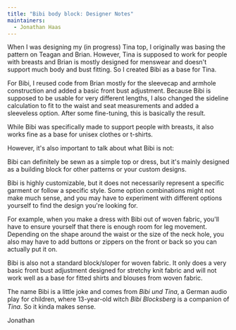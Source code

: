 ```yaml
---
title: "Bibi body block: Designer Notes"
maintainers:
  - Jonathan Haas
---
```


When I was designing my (in progress) Tina top, I originally was basing the pattern on
Teagan and Brian. However, Tina is supposed to work for people with breasts
and Brian is mostly designed for menswear and doesn't support much body
and bust fitting. So I created Bibi as a base for Tina.

For Bibi, I reused code from Brian mostly for the sleevecap and armhole construction
and added a basic front bust adjustment. Because Bibi is supposed to be usable for very different lengths,
I also changed the sideline calculation to fit to the waist and seat measurements
and added a sleeveless option. After some fine-tuning, this is basically the result.

While Bibi was specifically made to support people with breasts,
it also works fine as a base for unisex clothes or t-shirts.

However, it's also important to talk about what Bibi is not:

Bibi can definitely be sewn as a simple top or dress,
but it's mainly designed as a building block for other patterns or your custom designs.

Bibi is highly customizable, but it does not necessarily represent a specific garment or follow a specific style.
Some option combinations might not make much sense, and you may have to experiment with different options
yourself to find the design you're looking for.

For example, when you make a dress with Bibi out of woven fabric, you'll have to ensure yourself that there
is enough room for leg movement.
Depending on the shape around the waist or the size of the neck hole,
you also may have to add buttons or zippers on the front or back so you can actually put it on.

Bibi is also not a standard block/sloper for woven fabric. It only does a very basic front bust adjustment
designed for stretchy knit fabric and will not work well as a base for fitted shirts and blouses from woven fabric.

The name Bibi is a little joke and comes from _Bibi und Tina_, a German audio play for children,
where 13-year-old witch _Bibi Blocksberg_ is a companion of _Tina_. So it kinda makes sense.

Jonathan
